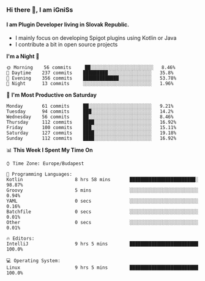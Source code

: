 ### Hi there 👋, I am iGniSs

#### I am Plugin Developer living in Slovak Republic.
- I mainly focus on developing Spigot plugins using Kotlin or Java
- I contribute a bit in open source projects

<!--START_SECTION:waka-->
**I'm a Night 🦉** 

```text
🌞 Morning    56 commits     ██░░░░░░░░░░░░░░░░░░░░░░░   8.46% 
🌆 Daytime    237 commits    █████████░░░░░░░░░░░░░░░░   35.8% 
🌃 Evening    356 commits    █████████████░░░░░░░░░░░░   53.78% 
🌙 Night      13 commits     ░░░░░░░░░░░░░░░░░░░░░░░░░   1.96%

```
📅 **I'm Most Productive on Saturday** 

```text
Monday       61 commits     ██░░░░░░░░░░░░░░░░░░░░░░░   9.21% 
Tuesday      94 commits     ███░░░░░░░░░░░░░░░░░░░░░░   14.2% 
Wednesday    56 commits     ██░░░░░░░░░░░░░░░░░░░░░░░   8.46% 
Thursday     112 commits    ████░░░░░░░░░░░░░░░░░░░░░   16.92% 
Friday       100 commits    ███░░░░░░░░░░░░░░░░░░░░░░   15.11% 
Saturday     127 commits    ████░░░░░░░░░░░░░░░░░░░░░   19.18% 
Sunday       112 commits    ████░░░░░░░░░░░░░░░░░░░░░   16.92%

```


📊 **This Week I Spent My Time On** 

```text
⌚︎ Time Zone: Europe/Budapest

💬 Programming Languages: 
Kotlin                   8 hrs 58 mins       ████████████████████████░   98.87% 
Groovy                   5 mins              ░░░░░░░░░░░░░░░░░░░░░░░░░   0.94% 
YAML                     0 secs              ░░░░░░░░░░░░░░░░░░░░░░░░░   0.16% 
Batchfile                0 secs              ░░░░░░░░░░░░░░░░░░░░░░░░░   0.01% 
Other                    0 secs              ░░░░░░░░░░░░░░░░░░░░░░░░░   0.01%

🔥 Editors: 
IntelliJ                 9 hrs 5 mins        █████████████████████████   100.0%

💻 Operating System: 
Linux                    9 hrs 5 mins        █████████████████████████   100.0%

```


<!--END_SECTION:waka-->